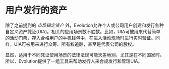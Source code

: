# 用户发行的资产

除了之前提到的 *市场锚定资产* 外，Evolution允许个人或公司用户创建和发行各种自定义资产凭证(UIA)。相关的应用场景数不胜数。比如，UIA可被用来代替简单的活动门票，存入合格用户的手机钱包中，在进入活动现场时进行实时验证。同样，UIA可被用来进行众筹、所有权追踪，甚至是代表公司的股权。

显然，适用于不同凭证使用场景的法律法规可能天差地别，尤其是在不同国家时。所以，Evolution提供了一组工具来帮助发行人来合规发行和管理UIA。
